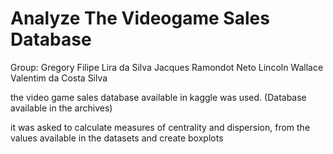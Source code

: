 # Analyze The Videogame Sales Database

Group: Gregory Filipe Lira da Silva
       Jacques Ramondot Neto
       Lincoln Wallace Valentim da Costa Silva
      
      
the video game sales database available in kaggle was used. (Database available in the archives)

it was asked to calculate measures of centrality and dispersion, from the values ​​available in the datasets and create boxplots
